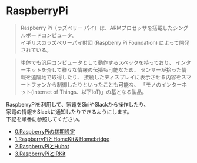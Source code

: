 
# RaspberryPi

>Raspberry Pi（ラズベリー パイ）は、ARMプロセッサを搭載したシングルボードコンピュータ。  
>イギリスのラズベリーパイ財団 (Raspberry Pi Foundation) によって開発されている。

>単体でも汎用コンピュータとして動作するスペックを持っており、
>インターネットを介して様々な情報の伝播も可能なため、
>センサーが拾った情報を遠隔地で取得したり、
>接続したディスプレイに表示させる内容をスマートフォンから制御したりといったことも可能な、
>「モノのインターネット(Internet of Things、以下IoT)」の基となる製品。



RaspberryPiを利用して、家電をSiriやSlackから操作したり、  
家電の情報をSlackに通知したりできるようにします。  
下記を順番に参照してください。
  

- [0.RaspberryPiの初期設定](https://github.com/umesan/til/tree/master/RaspberryPi/Install)
- [1.RaspberryPiとHomeKit＆Homebridge](https://github.com/umesan/til/tree/master/RaspberryPi/HomeKit)
- [2.RaspberryPiとHubot](https://github.com/umesan/til/tree/master/RaspberryPi/Hubot)
- [3.RaspberryPiとIRKit](https://github.com/umesan/til/tree/master/RaspberryPi/IRKit)





